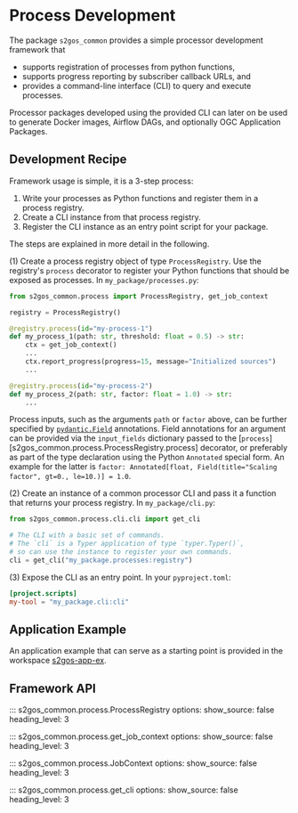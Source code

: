 # Process Development

The package `s2gos_common` provides a simple processor development framework that

  - supports registration of processes from python functions,  
  - supports progress reporting by subscriber callback URLs, and
  - provides a command-line interface (CLI) to query and execute processes.

Processor packages developed using the provided CLI can later on be used to
generate Docker images, Airflow DAGs, and optionally OGC Application Packages.

## Development Recipe

Framework usage is simple, it is a 3-step process: 

1. Write your processes as Python functions and register them in a process registry.
2. Create a CLI instance from that process registry.
3. Register the CLI instance as an entry point script for your package.

The steps are explained in more detail in the following.

(1) Create a process registry object of type `ProcessRegistry`.
Use the registry's `process` decorator to register your Python functions 
that should be exposed as processes. In `my_package/processes.py`:

```python
from s2gos_common.process import ProcessRegistry, get_job_context

registry = ProcessRegistry()

@registry.process(id="my-process-1")
def my_process_1(path: str, threshold: float = 0.5) -> str:
    ctx = get_job_context()
    ...
    ctx.report_progress(progress=15, message="Initialized sources")
    ...

@registry.process(id="my-process-2")
def my_process_2(path: str, factor: float = 1.0) -> str:
    ...
```

Process inputs, such as the arguments `path` or `factor` above, 
can be further specified by 
[`pydantic.Field`](https://docs.pydantic.dev/latest/concepts/fields/) annotations.
Field annotations for an argument can be provided via the `input_fields` dictionary 
passed  to the [`process`][s2gos_common.process.ProcessRegistry.process] decorator, 
or preferably as part of the type declaration using the Python `Annotated` 
special form. An example for the latter is
`factor: Annotated[float, Field(title="Scaling factor", gt=0., le=10.)] = 1.0`.


(2) Create an instance of a common processor CLI and pass it a function that returns
your process registry. In `my_package/cli.py`:

```python
from s2gos_common.process.cli.cli import get_cli

# The CLI with a basic set of commands.
# The `cli` is a Typer application of type `typer.Typer()`,
# so can use the instance to register your own commands.
cli = get_cli("my_package.processes:registry")
```

(3) Expose the CLI as an entry point. In your `pyproject.toml`:

```toml
[project.scripts]
my-tool = "my_package.cli:cli"
```

## Application Example

An application example that can serve as a starting point is provided in the workspace 
[s2gos-app-ex](https://github.com/s2gos-dev/s2gos-controller/tree/main/s2gos-app-ex).


## Framework API

::: s2gos_common.process.ProcessRegistry
    options:
      show_source: false
      heading_level: 3

::: s2gos_common.process.get_job_context
    options:
      show_source: false
      heading_level: 3

::: s2gos_common.process.JobContext
    options:
      show_source: false
      heading_level: 3

::: s2gos_common.process.get_cli
    options:
      show_source: false
      heading_level: 3
